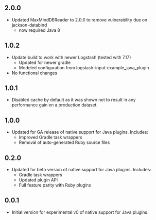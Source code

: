 ## 2.0.0
- Updated MaxMindDBReader to 2.0.0 to remove vulnerability due on jackson-databind
  - now required Java 8

## 1.0.2
- Update build to work with newer Logstash (tested with 7.17)
  - Updated for newer gradle
  - Modeled configuration from logstash-input-example_java_plugin
- No functional changes

## 1.0.1
- Disabled cache by default as it was shown not to result in any
  performance gain on a production dataset.

## 1.0.0
- Updated for GA release of native support for Java plugins. Includes:
  - Improved Gradle task wrappers
  - Removal of auto-generated Ruby source files 

## 0.2.0
- Updated for beta version of native support for Java plugins. Includes:
  - Gradle task wrappers
  - Updated plugin API
  - Full feature parity with Ruby plugins

## 0.0.1
- Initial version for experimental v0 of native support for Java plugins.
